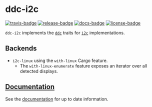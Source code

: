 # ddc-i2c

[![travis-badge][]][travis] [![release-badge][]][cargo] [![docs-badge][]][docs] [![license-badge][]][license]

`ddc-i2c` implements the [`ddc`](https://crates.io/crates/ddc) traits for
[`i2c`](https://crates.io/crates/i2c) implementations.

## Backends

- `i2c-linux` using the `with-linux` Cargo feature.
  - The `with-linux-enumerate` feature exposes an iterator over all detected
    displays.

## [Documentation][docs]

See the [documentation][docs] for up to date information.

[travis-badge]: https://img.shields.io/travis/arcnmx/ddc-i2c-rs/master.svg?style=flat-square
[travis]: https://travis-ci.org/arcnmx/ddc-i2c-rs
[release-badge]: https://img.shields.io/crates/v/ddc-i2c.svg?style=flat-square
[cargo]: https://crates.io/crates/ddc-i2c
[docs-badge]: https://img.shields.io/badge/API-docs-blue.svg?style=flat-square
[docs]: http://arcnmx.github.io/ddc-i2c-rs/ddc_i2c/
[license-badge]: https://img.shields.io/badge/license-MIT-ff69b4.svg?style=flat-square
[license]: https://github.com/arcnmx/ddc-i2c-rs/blob/master/COPYING
